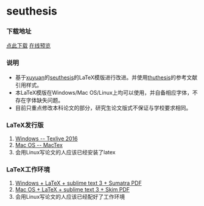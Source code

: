 # seuthesis

### 下载地址
[点此下载](https://github.com/a367/seuthesis-2/releases/latest)  [在线预览](https://github.com/a367/seu-latex/blob/master/main.pdf)



### 说明
* 基于[xuyuan](https://github.com/xuyuan)的[seuthesis](https://github.com/xuyuan/seuthesis)的LaTeX模版进行改进。并使用[thuthesis](https://github.com/xueruini/thuthesis)的参考文献引用样式。
* 本LaTeX模版在Windows/Mac OS/Linux上均可以使用，并自备相应字体，不存在字体缺失问题。
* 目前只重点修改本科论文的部分，研究生论文版式不保证与学校要求相同。

### LaTeX发行版
1. [Windows -- Texlive 2016](http://tug.org/texlive/files/texlive2016.iso.torrent)
2. [Mac OS -- MacTex](https://tug.org/mactex/)
3. 会用Linux写论文的人应该已经安装了latex

### LaTeX工作环境
1. [Windows + LaTeX + sublime text 3 + Sumatra PDF](http://www.360doc.com/content/14/0517/19/9206388_378573988.shtml)
2. [Mac OS + LaTeX + sublime text 3 + Skim PDF](https://www.zhihu.com/question/23918126)
3. 会用Linux写论文的人应该已经配好了工作环境
